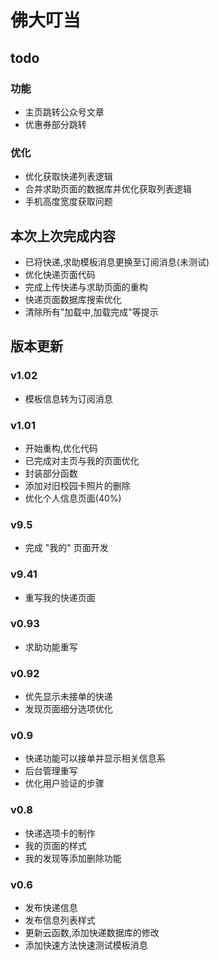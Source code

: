 # 佛大叮当

## todo
### 功能
- 主页跳转公众号文章
- 优惠券部分跳转

### 优化
- 优化获取快递列表逻辑
- 合并求助页面的数据库并优化获取列表逻辑
- 手机高度宽度获取问题


## 本次上次完成内容
- 已将快递,求助模板消息更换至订阅消息(未测试)
- 优化快递页面代码
- 完成上传快递与求助页面的重构
- 快递页面数据库搜索优化
- 清除所有"加载中,加载完成"等提示

## 版本更新

### v1.02
- 模板信息转为订阅消息


### v1.01
- 开始重构,优化代码
- 已完成对主页与我的页面优化
- 封装部分函数
- 添加对旧校园卡照片的删除
- 优化个人信息页面(40%)

### v9.5
- 完成 "我的" 页面开发

### v9.41
- 重写我的快递页面


### v0.93
- 求助功能重写


### v0.92
- 优先显示未接单的快递
- 发现页面细分选项优化


### v0.9
- 快递功能可以接单并显示相关信息系
- 后台管理重写
- 优化用户验证的步骤


### v0.8
- 快递选项卡的制作
- 我的页面的样式
- 我的发现等添加删除功能


### v0.6

- 发布快递信息
- 发布信息列表样式
- 更新云函数,添加快递数据库的修改
- 添加快速方法快速测试模板消息

